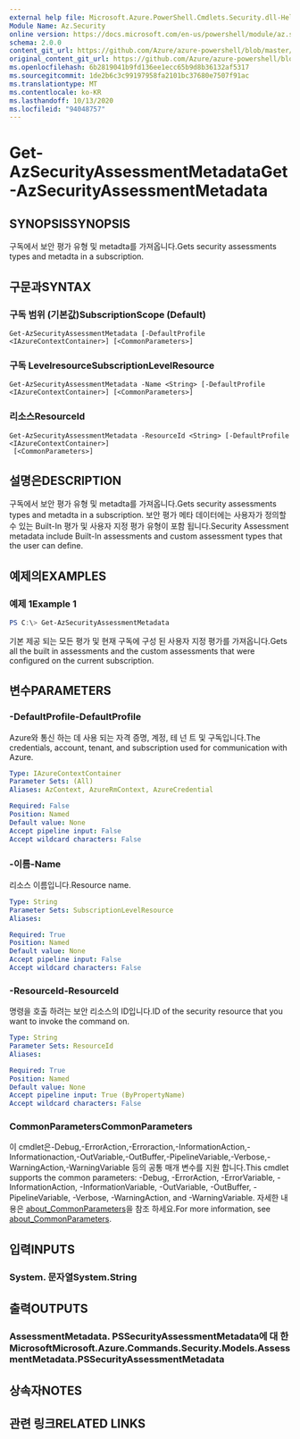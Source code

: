 ```yaml
---
external help file: Microsoft.Azure.PowerShell.Cmdlets.Security.dll-Help.xml
Module Name: Az.Security
online version: https://docs.microsoft.com/en-us/powershell/module/az.security/Get-AzSecurityAssessmentMetadata
schema: 2.0.0
content_git_url: https://github.com/Azure/azure-powershell/blob/master/src/Security/Security/help/Get-AzSecurityAssessmentMetadata.md
original_content_git_url: https://github.com/Azure/azure-powershell/blob/master/src/Security/Security/help/Get-AzSecurityAssessmentMetadata.md
ms.openlocfilehash: 6b2819041b9fd136ee1ecc65b9d8b36132af5317
ms.sourcegitcommit: 1de2b6c3c99197958fa2101bc37680e7507f91ac
ms.translationtype: MT
ms.contentlocale: ko-KR
ms.lasthandoff: 10/13/2020
ms.locfileid: "94048757"
---
```

# <span data-ttu-id="88f47-101">Get-AzSecurityAssessmentMetadata</span><span class="sxs-lookup"><span data-stu-id="88f47-101">Get-AzSecurityAssessmentMetadata</span></span>

## <span data-ttu-id="88f47-102">SYNOPSIS</span><span class="sxs-lookup"><span data-stu-id="88f47-102">SYNOPSIS</span></span>
<span data-ttu-id="88f47-103">구독에서 보안 평가 유형 및 metadta를 가져옵니다.</span><span class="sxs-lookup"><span data-stu-id="88f47-103">Gets security assessments types and metadta in a subscription.</span></span>

## <span data-ttu-id="88f47-104">구문과</span><span class="sxs-lookup"><span data-stu-id="88f47-104">SYNTAX</span></span>

### <span data-ttu-id="88f47-105">구독 범위 (기본값)</span><span class="sxs-lookup"><span data-stu-id="88f47-105">SubscriptionScope (Default)</span></span>
```
Get-AzSecurityAssessmentMetadata [-DefaultProfile <IAzureContextContainer>] [<CommonParameters>]
```

### <span data-ttu-id="88f47-106">구독 Levelresource</span><span class="sxs-lookup"><span data-stu-id="88f47-106">SubscriptionLevelResource</span></span>
```
Get-AzSecurityAssessmentMetadata -Name <String> [-DefaultProfile <IAzureContextContainer>] [<CommonParameters>]
```

### <span data-ttu-id="88f47-107">리소스</span><span class="sxs-lookup"><span data-stu-id="88f47-107">ResourceId</span></span>
```
Get-AzSecurityAssessmentMetadata -ResourceId <String> [-DefaultProfile <IAzureContextContainer>]
 [<CommonParameters>]
```

## <span data-ttu-id="88f47-108">설명은</span><span class="sxs-lookup"><span data-stu-id="88f47-108">DESCRIPTION</span></span>
<span data-ttu-id="88f47-109">구독에서 보안 평가 유형 및 metadta를 가져옵니다.</span><span class="sxs-lookup"><span data-stu-id="88f47-109">Gets security assessments types and metadta in a subscription.</span></span> <span data-ttu-id="88f47-110">보안 평가 메타 데이터에는 사용자가 정의할 수 있는 Built-In 평가 및 사용자 지정 평가 유형이 포함 됩니다.</span><span class="sxs-lookup"><span data-stu-id="88f47-110">Security Assessment metadata include Built-In assessments and custom assessment types that the user can define.</span></span>

## <span data-ttu-id="88f47-111">예제의</span><span class="sxs-lookup"><span data-stu-id="88f47-111">EXAMPLES</span></span>

### <span data-ttu-id="88f47-112">예제 1</span><span class="sxs-lookup"><span data-stu-id="88f47-112">Example 1</span></span>
```powershell
PS C:\> Get-AzSecurityAssessmentMetadata
```

<span data-ttu-id="88f47-113">기본 제공 되는 모든 평가 및 현재 구독에 구성 된 사용자 지정 평가를 가져옵니다.</span><span class="sxs-lookup"><span data-stu-id="88f47-113">Gets all the built in assessments and the custom assessments that were configured on the current subscription.</span></span>

## <span data-ttu-id="88f47-114">변수</span><span class="sxs-lookup"><span data-stu-id="88f47-114">PARAMETERS</span></span>

### <span data-ttu-id="88f47-115">-DefaultProfile</span><span class="sxs-lookup"><span data-stu-id="88f47-115">-DefaultProfile</span></span>
<span data-ttu-id="88f47-116">Azure와 통신 하는 데 사용 되는 자격 증명, 계정, 테 넌 트 및 구독입니다.</span><span class="sxs-lookup"><span data-stu-id="88f47-116">The credentials, account, tenant, and subscription used for communication with Azure.</span></span>

```yaml
Type: IAzureContextContainer
Parameter Sets: (All)
Aliases: AzContext, AzureRmContext, AzureCredential

Required: False
Position: Named
Default value: None
Accept pipeline input: False
Accept wildcard characters: False
```

### <span data-ttu-id="88f47-117">-이름</span><span class="sxs-lookup"><span data-stu-id="88f47-117">-Name</span></span>
<span data-ttu-id="88f47-118">리소스 이름입니다.</span><span class="sxs-lookup"><span data-stu-id="88f47-118">Resource name.</span></span>

```yaml
Type: String
Parameter Sets: SubscriptionLevelResource
Aliases:

Required: True
Position: Named
Default value: None
Accept pipeline input: False
Accept wildcard characters: False
```

### <span data-ttu-id="88f47-119">-ResourceId</span><span class="sxs-lookup"><span data-stu-id="88f47-119">-ResourceId</span></span>
<span data-ttu-id="88f47-120">명령을 호출 하려는 보안 리소스의 ID입니다.</span><span class="sxs-lookup"><span data-stu-id="88f47-120">ID of the security resource that you want to invoke the command on.</span></span>

```yaml
Type: String
Parameter Sets: ResourceId
Aliases:

Required: True
Position: Named
Default value: None
Accept pipeline input: True (ByPropertyName)
Accept wildcard characters: False
```

### <span data-ttu-id="88f47-121">CommonParameters</span><span class="sxs-lookup"><span data-stu-id="88f47-121">CommonParameters</span></span>
<span data-ttu-id="88f47-122">이 cmdlet은-Debug,-ErrorAction,-Erroraction,-InformationAction,-Informationaction,-OutVariable,-OutBuffer,-PipelineVariable,-Verbose,-WarningAction,-WarningVariable 등의 공통 매개 변수를 지원 합니다.</span><span class="sxs-lookup"><span data-stu-id="88f47-122">This cmdlet supports the common parameters: -Debug, -ErrorAction, -ErrorVariable, -InformationAction, -InformationVariable, -OutVariable, -OutBuffer, -PipelineVariable, -Verbose, -WarningAction, and -WarningVariable.</span></span> <span data-ttu-id="88f47-123">자세한 내용은 [about_CommonParameters](http://go.microsoft.com/fwlink/?LinkID=113216)을 참조 하세요.</span><span class="sxs-lookup"><span data-stu-id="88f47-123">For more information, see [about_CommonParameters](http://go.microsoft.com/fwlink/?LinkID=113216).</span></span>

## <span data-ttu-id="88f47-124">입력</span><span class="sxs-lookup"><span data-stu-id="88f47-124">INPUTS</span></span>

### <span data-ttu-id="88f47-125">System. 문자열</span><span class="sxs-lookup"><span data-stu-id="88f47-125">System.String</span></span>

## <span data-ttu-id="88f47-126">출력</span><span class="sxs-lookup"><span data-stu-id="88f47-126">OUTPUTS</span></span>

### <span data-ttu-id="88f47-127">AssessmentMetadata. PSSecurityAssessmentMetadata에 대 한 Microsoft</span><span class="sxs-lookup"><span data-stu-id="88f47-127">Microsoft.Azure.Commands.Security.Models.AssessmentMetadata.PSSecurityAssessmentMetadata</span></span>

## <span data-ttu-id="88f47-128">상속자</span><span class="sxs-lookup"><span data-stu-id="88f47-128">NOTES</span></span>

## <span data-ttu-id="88f47-129">관련 링크</span><span class="sxs-lookup"><span data-stu-id="88f47-129">RELATED LINKS</span></span>
